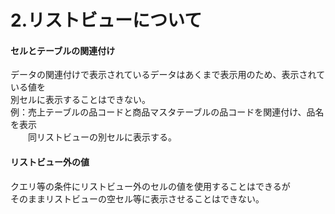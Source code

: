 # 2.リストビューについて


#### セルとテーブルの関連付け  
データの関連付けで表示されているデータはあくまで表示用のため、表示されている値を  
別セルに表示することはできない。  
例：売上テーブルの品コードと商品マスタテーブルの品コードを関連付け、品名を表示  
　　同リストビューの別セルに表示する。


#### リストビュー外の値
クエリ等の条件にリストビュー外のセルの値を使用することはできるが  
そのままリストビューの空セル等に表示させることはできない。  
